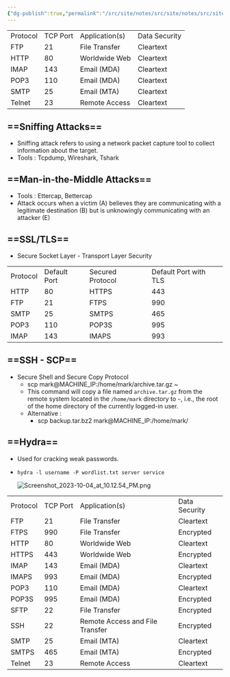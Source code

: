 ```yaml
---
{"dg-publish":true,"permalink":"/src/site/notes/src/site/notes/src/site/notes/src/site/notes/main/cs/pentesting/protocols-and-servers/protocols-and-servers/"}
---
```








|          |          |                |               |
| -------- | -------- | -------------- | ------------- |
| Protocol | TCP Port | Application(s) | Data Security |
| FTP      | 21       | File Transfer  | Cleartext     |
| HTTP     | 80       | Worldwide Web  | Cleartext     |
| IMAP     | 143      | Email (MDA)    | Cleartext     |
| POP3     | 110      | Email (MDA)    | Cleartext     |
| SMTP     | 25       | Email (MTA)    | Cleartext     |
| Telnet   | 23       | Remote Access  | Cleartext     |

## ==Sniffing Attacks==

- Sniffing attack refers to using a network packet capture tool to collect information about the target.
- Tools : Tcpdump, Wireshark, Tshark

## ==Man-in-the-Middle Attacks==

- Tools : Ettercap, Bettercap
- Attack occurs when a victim (A) believes they are communicating with a legitimate destination (B) but is unknowingly communicating with an attacker (E)

## ==SSL/TLS==

- Secure Socket Layer - Transport Layer Security

|   |   |   |   |
|---|---|---|---|
|Protocol|Default Port|Secured Protocol|Default Port with TLS|
|HTTP|80|HTTPS|443|
|FTP|21|FTPS|990|
|SMTP|25|SMTPS|465|
|POP3|110|POP3S|995|
|IMAP|143|IMAPS|993|

## ==SSH - SCP==

- Secure Shell and Secure Copy Protocol
    - scp mark@MACHINE_IP:/home/mark/archive.tar.gz ~
    - This command will copy a file named `archive.tar.gz` from the remote system located in the `/home/mark` directory to `~`, i.e., the root of the home directory of the currently logged-in user.
    - Alternative :
        - scp backup.tar.bz2 mark@MACHINE_IP:/home/mark/

## ==Hydra==

- Used for cracking weak passwords.
- `hydra -l username -P wordlist.txt server service` 
    
    ![Screenshot_2023-10-04_at_10.12.54_PM.png](/img/user/img/Screenshot_2023-10-04_at_10.12.54_PM.png)
    

  

|   |   |   |   |
|---|---|---|---|
|Protocol|TCP Port|Application(s)|Data Security|
|FTP|21|File Transfer|Cleartext|
|FTPS|990|File Transfer|Encrypted|
|HTTP|80|Worldwide Web|Cleartext|
|HTTPS|443|Worldwide Web|Encrypted|
|IMAP|143|Email (MDA)|Cleartext|
|IMAPS|993|Email (MDA)|Encrypted|
|POP3|110|Email (MDA)|Cleartext|
|POP3S|995|Email (MDA)|Encrypted|
|SFTP|22|File Transfer|Encrypted|
|SSH|22|Remote Access and File Transfer|Encrypted|
|SMTP|25|Email (MTA)|Cleartext|
|SMTPS|465|Email (MTA)|Encrypted|
|Telnet|23|Remote Access|Cleartext|